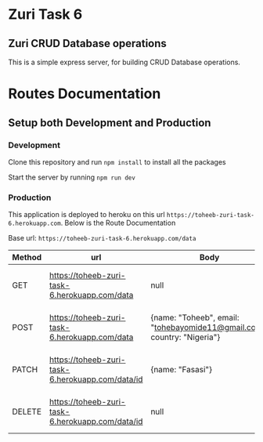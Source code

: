 # Zuri Task 6

## Zuri CRUD Database operations
This is a simple express server, for building CRUD Database operations.

# Routes Documentation

## Setup both Development and Production
### Development
Clone this repository and run `npm install` to install all the packages

Start the server by running `npm run dev`

### Production
This application is deployed to heroku on this url `https://toheeb-zuri-task-6.herokuapp.com`. Below is the Route Documentation

Base url: `https://toheeb-zuri-task-6.herokuapp.com/data`

|Method|url|Body|Parameters|Response|Status Code|
|-|-|-|-|-|-|
|GET|https://toheeb-zuri-task-6.herokuapp.com/data|null|null|{message: "success", data:[ {name: "Toheeb", email: "tohebayomide11@gmail.com", country: "Nigeria"}]}|200(ok) / 400(bad request)|
|POST|https://toheeb-zuri-task-6.herokuapp.com/data|{name: "Toheeb", email: "tohebayomide11@gmail.com", country: "Nigeria"}|null|{message: "success", data: {name: "Toheeb", email: "tohebayomide11@gmail.com", country: "Nigeria"}}|201(created) / 400(bad request)|
|PATCH|https://toheeb-zuri-task-6.herokuapp.com/data/id|{name: "Fasasi"}|id|{message: "success", data: {name: "Fasasi", email: "tohebayomide11@gmail.com", country: "Nigeria"}}|200(ok) / 400(bad request)|
|DELETE|https://toheeb-zuri-task-6.herokuapp.com/data/id|null|id|{message: "success", data: {name: "Fasasi", email: "tohebayomide11@gmail.com", country: "Nigeria"}}|200(ok) / 400(bad request)|